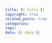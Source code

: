 ```yaml
---
title: {{ title }}
copyright: true
related_posts: true
categories: 
tags: 
date: {{ date }}
---
```

